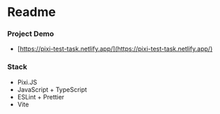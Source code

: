 # Readme

### Project Demo

- [https://pixi-test-task.netlify.app/](https://pixi-test-task.netlify.app/)

### Stack
- Pixi.JS
- JavaScript + TypeScript
- ESLint + Prettier
- Vite

